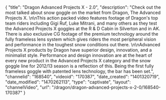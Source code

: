 {
    "title": "Dragon Advanced Projects X - 2.0",
    "description": "Check out the most talked about snow goggle on the market from Dragon, The Advanced Projects X. \n\nThis action packed video features footage of Dragon's top team riders including Gigi Ruf, Luke Mitrani, and many others as they test the Advanced Projects X goggles at the R & D Cabin in Silverton and in AK. There is also exclusive CG footage of the premium technology around the fully frameless lens system which gives riders the most peripheral vision and performance in the toughest snow conditions out there. \n\nAdvanced Projects X products by Dragon have superior design, innovation, and a minimalist style. Performance and design innovation are at the heart of every new product in the Advanced Projects X category and the snow goggle line for 2012\/13 season is a reflection of this. Being the first fully frameless goggle with patented lens technology, the bar has been set.",
    "channelid": "168540",
    "videoid": "170387",
    "date_created": "1401320719",
    "date_modified": "1470262113",
    "type": "captivate",
    "layout": "channelVideo",
    "url": "\/dragon\/dragon-advanced-projects-x-2-0\/168540-170387"
}